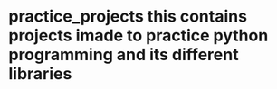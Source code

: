 # practice_projects this contains projects imade to practice python programming and its different libraries
 
